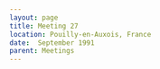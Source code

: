 ```yaml
---
layout: page
title: Meeting 27
location: Pouilly-en-Auxois, France
date:  September 1991
parent: Meetings
---
```

